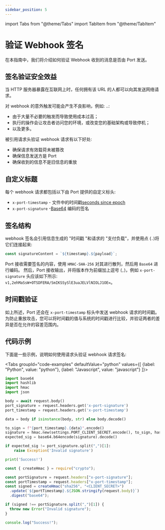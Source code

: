 ```yaml
---
sidebar_position: 5
---
```


import Tabs from "@theme/Tabs"
import TabItem from "@theme/TabItem"

# 验证 Webhook 签名

在本指南中，我们将介绍如何验证 Webhook 收到的消息是否由 Port 发送。

## 签名验证安全效益

当 HTTP 服务器暴露在互联网上时，任何拥有该 URL 的人都可以向其发送网络请求。

对 webhook 的意外触发可能会产生不良影响，例如: ..: 

* 由于大量不必要的触发而导致使用成本过高；
* 执行的操作会让攻击者访问您的环境，或改变您的基础架构或导致停机；
* 以及更多。

被引用请求头验证 webhook 请求有以下好处: 

* 确保请求有效载荷未被篡改
* 确保信息发送方是 Port
* 确保收到的信息不是旧信息的重放

## 自定义标题

每个 webhook 请求都包括以下由 Port 提供的自定义标头: 

* `x-port-timestamp` - 文件中的时间戳[seconds since epoch](https://en.wikipedia.org/wiki/Epoch)
* `x-port-signature` -[Base64](https://en.wikipedia.org/wiki/Base64) 编码的签名

## 签名结构

webhook 签名会引用信息生成的 "时间戳 "和请求的 "支付负载"，并使用点 (`.`)将它们连接起来: 

```js
const signatureContent = `${timestamp}.${payload}`;
```

Port 接收需要签名的内容，使用 `HMAC-SHA-256` 对其进行散列，然后用 `Base64` 进行编码。 然后，Port 接收输出，并将版本作为前缀加上逗号 (`,`)，例如 `x-port-signature` 头应该如下所示: `v1,2ehMaSsW+OTSDFERA/SmIKSSySlE3uaJELVlNIOLJ1OE=`。

## 时间戳验证

如上所述，Port 还会在 `x-port-timestamp` 标头中发送 webhook 请求的时间戳。 为防止重放攻击，您可以将时间戳的值与系统的时间戳进行比较，并验证两者的差异是否在允许的容差范围内。

## 代码示例

下面是一些示例，说明如何使用请求头验证 webhook 请求签名: 

<Tabs groupId="code-examples" defaultValue="python" values={[
{label: "Python", value: "python"},
{label: "Javascript", value: "javascript"}
]}>

<TabItem value="python">

```python showLineNumbers
import base64
import hashlib
import hmac
import json

body = await request.body()
port_signature = request.headers.get('x-port-signature')
port_timestamp = request.headers.get('x-port-timestamp')

data = body if isinstance(body, str) else body.decode()

to_sign = f"{port_timestamp}.{data}".encode()
signature = hmac.new(settings.PORT_CLIENT_SECRET.encode(), to_sign, hashlib.sha256).digest()
expected_sig = base64.b64encode(signature).decode()

if expected_sig != port_signature.split(",")[1]:
    raise Exception('Invalid signature')

print('Success!')
```

</TabItem>

<TabItem value="javascript">

```javascript showLineNumbers
const { createHmac } = require("crypto");

const portSignature = request.headers["x-port-signature"];
const portTimestamp = request.headers["x-port-timestamp"];
const signed = createHmac("sha256", "<CLIENT_SECRET>")
  .update(`${portTimestamp}.${JSON.stringify(request.body)}`)
  .digest("base64");

if (signed !== portSignature.split(",")[1]) {
  throw new Error("Invalid signature");
}

console.log("Success!");
```

</TabItem>

</Tabs>